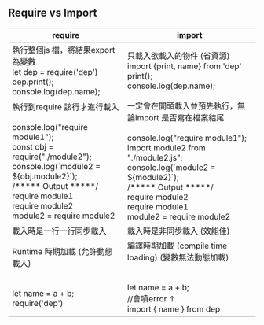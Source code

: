 
## Require vs Import
| require                                                                                                                                                                                                                                               | import                                                                                                                                                                                                                                                   |
| ----------------------------------------------------------------------------------------------------------------------------------------------------------------------------------------------------------------------------------------------------- | -------------------------------------------------------------------------------------------------------------------------------------------------------------------------------------------------------------------------------------------------------- |
| 執行整個js 檔，將結果export 為變數<br>let dep = require('dep')<br>dep.print();<br>console.log(dep.name);                                                                                                                                                          | 只載入欲載入的物件 (省資源)<br>import {print, name} from 'dep'<br>print();<br>console.log(dep.name);                                                                                                                                                                 |
| 執行到require 該行才進行載入<br><br>console.log("require module1");<br>const obj = require("./module2");<br>console.log(\`module2 = ${obj.module2}\`);<br>/\*\*\*\*\* Output \*\*\*\*\*/<br>require module1<br>require module2<br>module2 = require module2 | 一定會在開頭載入並預先執行，無論import 是否寫在檔案結尾<br><br>console.log("require module1");<br>import module2 from "./module2.js";<br>console.log(\`module2 = ${module2}\`);<br>/\*\*\*\*\* Output \*\*\*\*\*/<br>require module2<br>require module1<br>module2 = require module2 |
| 載入時是一行一行同步載入                                                                                                                                                                                                                                          | 載入時是非同步載入 (效能佳)                                                                                                                                                                                                                                          |
| Runtime 時期加載 (允許動態載入)<br><br><br>let name = a + b;<br>require('dep')                                                                                                                                                                                  | 編譯時期加載 (compile time loading) (變數無法動態加載)<br><br><br>let name = a + b;<br>//會噴error ↑<br>import { name } from dep
